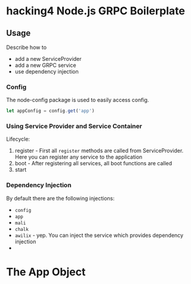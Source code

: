 # hacking4 Node.js GRPC Boilerplate

## Usage
Describe how to
* add a new ServiceProvider
* add a new GRPC service
* use dependency injection

### Config

The node-config package is used to easily access config.

```javascript
let appConfig = config.get('app')
```

### Using Service Provider and Service Container

Lifecycle:

1. register - First all `register` methods are called from ServiceProvider. Here you can register any service to the application
2. boot - After registering all services, all boot functions are called
3. start

### Dependency Injection

By default there are the following injections:
* `config`
* `app`
* `mali`
* `chalk`
* `awilix` - yep. You can inject the service which provides dependency injection
* 


# The App Object
